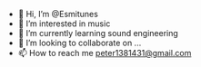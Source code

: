 - 👋 Hi, I’m @Esmitunes
- 👀 I’m interested in music
- 🌱 I’m currently learning sound engineering
- 💞️ I’m looking to collaborate on ...
- 📫 How to reach me peter1381431@gmail.com

<!---
Esmitunes/Esmitunes is a ✨ special ✨ repository because its `README.md` (this file) appears on your GitHub profile.
You can click the Preview link to take a look at your changes.
--->
